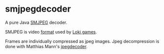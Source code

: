 # smjpegdecoder

A pure Java [SMJPEG](http://wiki.multimedia.cx/index.php?title=SMJPEG) decoder.

SMJPEG is video [format](http://www.lokigames.com/development/download/smjpeg/SMJPEG.txt) used by [Loki games](http://www.lokigames.com/development/smjpeg.php3).

Frames are individually compressed as jpeg images. Jpeg decompression is done with Matthias Mann's [jpegdecoder](http://hg.l33tlabs.org/JpegDecoder/).
